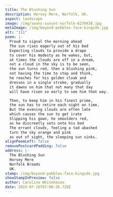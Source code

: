 ```yaml
---
title: The Blushing Sun
description: Horsey Mere, Norfolk, UK.
aspect: landscape
image: /img/swans-sunset-norfolk-6270438.jpg
metaImage: /img/beyond-pebbles-face-kingsdo.jpg
alt: "111"
poem: |-
  Proud to signal the morning ahead 
  The sun rises eagerly out of his bed
  Expecting clouds to provide a drape
  to cover his modesty as he wakes, but,
  at times the clouds are off in a dream,
  not a cloud in the sky is to be seen,
  the sun turns red, then a blushing pink,
  not having the time to stop and think,
  he reaches for his golden cloak and
  dresses in a single stroke, gradually
  it dawns on him that not many that day 
  will have risen so early to see him that way.

  Then, to keep him in his finest prime, 
  the sun has to retire each night on time,
  But the evening clouds are often late 
  which causes the sun to get irate 
  Slipping his gown, he smoulders red, 
  as he discreetly sets onto his bed
  The errant clouds, feeling a tad abashed
  turn the sky orange and pink 
  as out of sight, the sleeping sun sinks.
alignPoemLeft: false
removePostcardPadding: false
address: |-
  The Blushing Sun
  Horsey Mere
  Norfolk Broads
  UK.
stamp: /img/beyond-pebbles-face-kingsdo.jpg
showStampInPreview: false
author: Caroline Whitehouse
date: 2023-07-16T07:00:26.728Z
---
```

